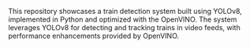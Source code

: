 This repository showcases a train detection system built using YOLOv8, implemented in Python and optimized with the OpenVINO. The system leverages YOLOv8 for detecting and tracking trains in video feeds, with performance enhancements provided by OpenVINO. 